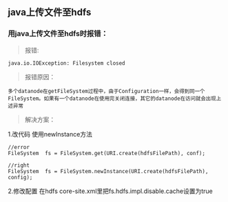 ﻿## java上传文件至hdfs

### 用java上传文件至hdfs时报错：

>报错:

```
java.io.IOException: Filesystem closed
```

>报错原因：

```
多个datanode在getFileSystem过程中，由于Configuration一样，会得到同一个FileSystem。如果有一个datanode在使用完关闭连接，其它的datanode在访问就会出现上述异常
```

> 解决方案：

1.改代码 使用newInstance方法
```
//error
FileSystem  fs = FileSystem.get(URI.create(hdfsFilePath), conf);

//right 
FileSystem  fs = FileSystem.newInstance(URI.create(hdfsFilePath), config);

```

2.修改配置
在hdfs core-site.xml里把fs.hdfs.impl.disable.cache设置为true

